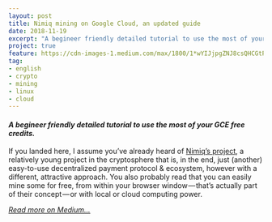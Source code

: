 ```yaml
---
layout: post
title: Nimiq mining on Google Cloud, an updated guide
date: 2018-11-19
excerpt: "A begineer friendly detailed tutorial to use the most of your Google Cloud free credits."
project: true
feature: https://cdn-images-1.medium.com/max/1800/1*wYIJjpgZNJ8csQHCGtPs7A.png
tag:
- english
- crypto
- mining
- linux
- cloud
---
```



#### *A begineer friendly detailed tutorial to use the most of your GCE free credits.*

If you landed here, I assume you’ve already heard of [Nimiq’s project](https://nimiq.com/en/), a relatively young project in the cryptosphere that is, in the end, just (another) easy-to-use decentralized payment protocol & ecosystem, however with a different, attractive approach. You also probably read that you can easily mine some for free, from within your browser window — that’s actually part of their concept — or with local or cloud computing power.

[*Read more on Medium...*](https://medium.com/@Romain_Marchand/nimiq-cloud-mining-on-google-cloud-an-updated-guide-6193879f14ab)
